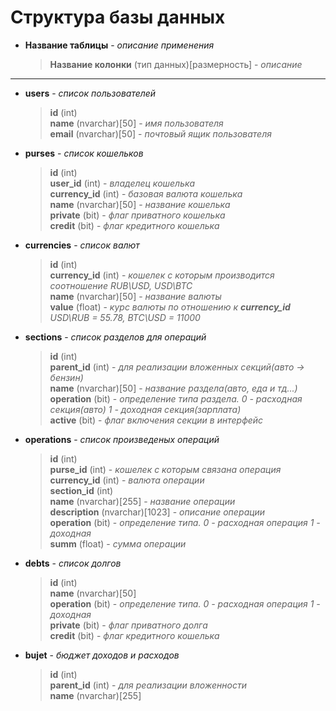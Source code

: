 # Структура базы данных

- **Название таблицы** - *описание применения*

    > **Название колонки**  (тип данных)[размерность] - *описание*
    
---

- **users** - *список пользователей*

    > **id** (int)  
    > **name** (nvarchar)[50] - *имя пользователя*  
    > **email** (nvarchar)[50] - *почтовый ящик пользователя*  
    
- **purses** - *список кошельков*

    > **id** (int)  
    > **user_id** (int) - *владелец кошелька*  
    > **currency_id** (int) - *базовая валюта кошелька*  
    > **name** (nvarchar)[50] - *название кошелька*  
    > **private** (bit) - *флаг приватного кошелька*  
    > **credit** (bit) - *флаг кредитного кошелька*
    
- **currencies** - *список валют*

    > **id** (int)  
    > **currency_id** (int) - *кошелек с которым производится соотношение RUB\USD, USD\BTC*  
    > **name** (nvarchar)[50] - *название валюты*  
    > **value** (float) - *курс валюты по отношению к **currency_id** USD\RUB = 55.78, BTC\USD = 11000*
    
- **sections** - *список разделов для операций*

    > **id** (int)  
    > **parent_id** (int) - *для реализации вложенных секций(авто -> бензин)*  
    > **name** (nvarchar)[50] - *название раздела(авто, еда и тд...)*  
    > **operation** (bit) - *определение типа раздела. 0 - расходная секция(авто) 1 - доходная секция(зарплата)*  
    > **active** (bit) - *флаг включения секции в интерфейс*
    
- **operations** - *список произведеных операций*

    > **id** (int)  
    > **purse_id** (int) - *кошелек с которым связана операция*  
    > **currency_id** (int) - *валюта операции*  
    > **section_id** (int)  
    > **name** (nvarchar)[255] - *название операции*  
    > **description** (nvarchar)[1023] - *описание операции*  
    > **operation** (bit) - *определение типа. 0 - расходная операция 1 - доходная*  
    > **summ** (float) - *сумма операции*  

- **debts** - *список долгов*

    > **id** (int)  
    > **name** (nvarchar)[50]  
    > **operation** (bit) - *определение типа. 0 - расходная операция 1 - доходная*  
    > **private** (bit) - *флаг приватного долга*  
    > **credit** (bit) - *флаг кредитного кошелька*
    
- **bujet** - *бюджет доходов и расходов*

    > **id** (int)  
    > **parent_id** (int) - *для реализации вложенности*  
    > **name** (nvarchar)[255]
